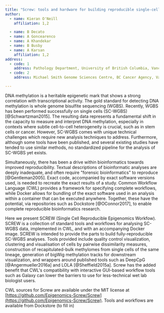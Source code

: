 ```yaml
---
title: "Screw: tools and hardware for building reproducible single-cell epigenomics workflows"
author: 
  - name: Kieran O'Neill 
    affiliation: 1,2

  - name: B Decato
  - name: A Goncearenco
  - name: A Khandekar
  - name: B Busby
  - name: A Karsan  
    affiliation: 1,2
address:
  - code: 1
    address: Pathology Department, University of British Columbia, Vancouver, Canada
  - code: 2 
    address: Michael Smith Genome Sciences Centre, BC Cancer Agency, Vancouver, Canada

---
```


DNA methylation is a heritable epigenetic mark that shows a strong correlation with transcriptional activity. The gold standard for detecting DNA methylation is whole genome bisulfite sequencing (WGBS). Recently, WGBS has been performed successfully on single cells (SC-WGBS) [@Schwartzman2015]. The resulting data represents a fundamental shift in the capacity to measure and interpret DNA methylation, especially in contexts where subtle cell-to-cell heterogeneity is crucial, such as in stem cells or cancer. However, SC-WGBS comes with unique technical challenges which require new analysis techniques to address. Furthermore, although some tools have been published, and several existing studies have tended to use similar methods, no standardized pipeline for the analysis of SC-WGBS yet exists.

Simultaneously, there has been a drive within bioinformatics towards improved reproducibility. Textual descriptions of bioinformatic analyses are deeply inadequate, and often require "forensic bioinformatics" to reproduce [@Gentleman2005]. Exact code, accompanied by exact software versions used, is needed to recreate the exact results of a study. Common Workflow Language (CWL) provides a framework for specifying complete workflows, while Docker allows for bundling of the exact software used in an analysis within a container that can be executed anywhere. Together, these have the potential, via repositories such as Dockstore [@OConnor2017], to enable complete reproducible bioinformatics research. 

Here we present SCREW (Single Cell Reproducible Epigenomics Workfow). SCREW is a collection of standard tools and workflows for analysing SC-WGBS data, implemented in CWL, and with an accompanying Docker image. SCREW is intended to provide the parts to build fully-reproducible SC-WGBS analyses. Tools provided include quality control visualization, clustering and visualisation of cells by pairwise dissimilarity measures, construction of recapitulated-bulk methylomes from single cells of the same lineage, generation of bigWig methylation tracks for downstream visualization, and wrappers around published tools such as DeepCpG [@Angermueller2016a] and LOLA [@Sheffield2015a]. Screw has the added benefit that CWL's compatibility with interactive GUI-based workflow tools such as Galaxy can lower the barriers to use for less-technical wet lab biologist users. 


CWL sources for Screw are available under the MIT license at [https://github.com/Epigenomics-Screw/Screw](https://github.com/Epigenomics-Screw/Screw). Tools and workflows are available from Dockstore (to fill in)

